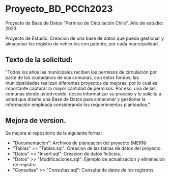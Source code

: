 # Proyecto_BD_PCCh2023
Proyecto de Base de Datos "Permiso de Circulación Chile".
Año de estudio: 2023.

Proyecto de Estudio: Creacion de una base de datos que pueda gestionar y almacenar los registro de vehiculos con patente, por cada municipalidad.

## Texto de la solicitud:
"Todos los años las municipales reciben los permisos de circulación por parte de los ciudadanos de sus comunas, 
con estos fondos, las municipalidades realizan diferentes proyectos de mejoras, 
por lo cual es importante capturar la mayor cantidad de permisos. 
Por eso, una de las comunas donde usted reside, desea informatizar su proceso y le solicita a usted que diseñe 
una Base de Datos para almacenar y gestionar la información empleada considerando los requerimientos planteados."

## Mejora de version.
Se mejora el repositorio de la siguiente forma:
- "Documentacion":                  Archivos de planeacion del proyecto (MERN)
- "Tablas" >> "Tablas.sql":         Creacion de las tablas de datos del proyecto.
- "Datos"  >> "Insert.sql":         Creacion de datos ficticios.
- "Datos" >> "Modificaciones.sql":  Ejemplo de actualizacion y eliminacion de registro.
- "Consultas" >> "Consultas.sql":   Consulta de datos de los registros.